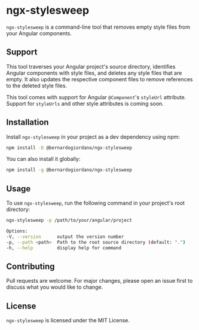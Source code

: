 # ngx-stylesweep

`ngx-stylesweep` is a command-line tool that removes empty style files from your Angular components.

## Support

This tool traverses your Angular project's source directory, identifies Angular components with style files, and deletes
any style files that are
empty. It also updates the respective component files to remove references to the deleted style files.

This tool comes with support for Angular `@Component`'s `styleUrl` attribute. Support for `styleUrls` and other style
attributes is coming soon.

## Installation

Install `ngx-stylesweep` in your project as a dev dependency using npm:

```bash
npm install -D @bernardogiordano/ngx-stylesweep
```

You can also install it globally:

```bash
npm install -g @bernardogiordano/ngx-stylesweep
```

## Usage

To use `ngx-stylesweep`, run the following command in your project's root directory:

```bash
ngx-stylesweep -p /path/to/your/angular/project

Options:
-V, --version      output the version number
-p, --path <path>  Path to the root source directory (default: ".")
-h, --help         display help for command
```

## Contributing

Pull requests are welcome. For major changes, please open an issue first to discuss what you would like to change.

## License

`ngx-stylesweep` is licensed under the MIT License.
